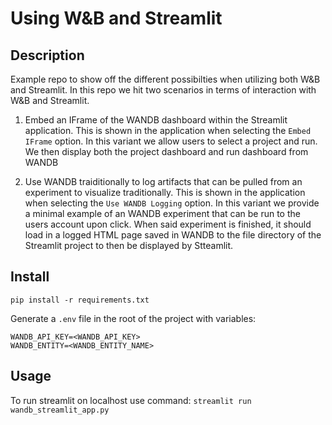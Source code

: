 # Using W&B and Streamlit

## Description

Example repo to show off the different possibilties when utilizing both W&B and Streamlit. In this repo we hit two scenarios in terms of interaction with W&B and Streamlit.

1. Embed an IFrame of the WANDB dashboard within the Streamlit application. This is shown in the application when selecting the `Embed IFrame` option. In this variant we allow users to select a project and run. We then display both the project dashboard and run dashboard from WANDB

2. Use WANDB traiditionally to log artifacts that can be pulled from an experiment to visualize traditionally. This is shown in the application when selecting the `Use WANDB Logging` option. In this variant we provide a minimal example of an WANDB experiment that can be run to the users account upon click. When said experiment is finished, it should load in a logged HTML page saved in WANDB to the file directory of the Streamlit project to then be displayed by Stteamlit.

## Install

```
pip install -r requirements.txt
```

Generate a `.env` file in the root of the project with variables:

```
WANDB_API_KEY=<WANDB_API_KEY>
WANDB_ENTITY=<WANDB_ENTITY_NAME>
```

## Usage

To run streamlit on localhost use command: `streamlit run wandb_streamlit_app.py`
